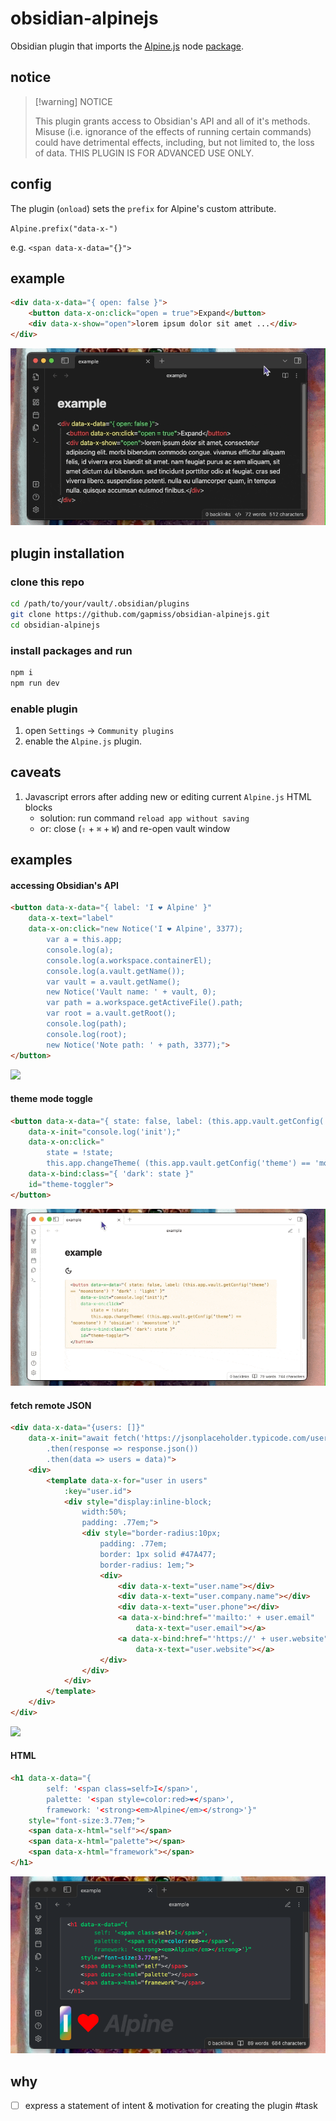 # obsidian-alpinejs

Obsidian plugin that imports the [Alpine.js](https://alpinejs.dev/) node [package](https://www.npmjs.com/package/alpinejs).

## notice


> [!warning] NOTICE
> 
> This plugin grants access to Obsidian's API and all of it's methods. Misuse (i.e. ignorance of the effects of running certain commands) could have detrimental effects, including, but not limited to, the loss of data. THIS PLUGIN IS FOR ADVANCED USE ONLY. 
> 


## config

The plugin (`onload`) sets the `prefix` for Alpine's custom attribute.

`Alpine.prefix("data-x-")`

e.g. `<span data-x-data="{}">`

## example

```html
<div data-x-data="{ open: false }">
	<button data-x-on:click="open = true">Expand</button>
	<div data-x-show="open">lorem ipsum dolor sit amet ...</div>
</div>
```

![](assets/CleanShot–{Obsidian}-(example%20-%20obsidian-alpinejs%20-%20Obsidian%20v1.1.3)–[2022-12-13-23.26.25].gif)

## plugin installation

### clone this repo

```bash
cd /path/to/your/vault/.obsidian/plugins
git clone https://github.com/gapmiss/obsidian-alpinejs.git
cd obsidian-alpinejs
```

### install packages and run

```bash
npm i
npm run dev
```

### enable plugin

1. open `Settings` → `Community plugins`
2. enable the `Alpine.js` plugin.

## caveats

1. Javascript errors after adding new or editing current `Alpine.js` HTML blocks
	- solution: run command `reload app without saving`
	- or: close (`⇧` + `⌘` + `W`) and re-open vault window

## examples

#### accessing Obsidian's API

```html
<button data-x-data="{ label: 'I ❤️ Alpine' }"
	data-x-text="label"
	data-x-on:click="new Notice('I ❤️ Alpine', 3377);
		var a = this.app;
		console.log(a);
		console.log(a.workspace.containerEl);
		console.log(a.vault.getName());
		var vault = a.vault.getName();
		new Notice('Vault name: ' + vault, 0);
		var path = a.workspace.getActiveFile().path;
		var root = a.vault.getRoot();
		console.log(path);
		console.log(root);
		new Notice('Note path: ' + path, 3377);">
</button>
```

![](assets/CleanShot–{Obsidian}-(example%20-%20obsidian-alpinejs%20-%20Obsidian%20v1.1.3)–[2022-12-13-23.37.50].gif)

#### theme mode toggle

```html
<button data-x-data="{ state: false, label: (this.app.vault.getConfig('theme') == 'moonstone') ? 'dark' : 'light' }"
	data-x-init="console.log('init');"
	data-x-on:click="
		state = !state;
		this.app.changeTheme( (this.app.vault.getConfig('theme') == 'moonstone') ? 'obsidian' : 'moonstone' );"
	data-x-bind:class="{ 'dark': state }"
	id="theme-toggler">
</button>
```

![](assets/CleanShot–{Obsidian}-(example%20-%20obsidian-alpinejs%20-%20Obsidian%20v1.1.3)–[2022-12-14-00.15.04].gif)

#### fetch remote JSON

```html
<div data-x-data="{users: []}" 
	data-x-init="await fetch('https://jsonplaceholder.typicode.com/users')
		.then(response => response.json())
		.then(data => users = data)">
	<div>
		<template data-x-for="user in users"
			:key="user.id">
			<div style="display:inline-block; 
				width:50%;
				padding: .77em;">
				<div style="border-radius:10px; 
					padding: .77em;
					border: 1px solid #47A477;
					border-radius: 1em;">
					<div>
						<div data-x-text="user.name"></div>
						<div data-x-text="user.company.name"></div>
						<div data-x-text="user.phone"></div>
						<a data-x-bind:href="'mailto:' + user.email" 
							data-x-text="user.email"></a>     
						<a data-x-bind:href="'https://' + user.website" 
							data-x-text="user.website"></a>
					</div>
				</div>
			</div>
		</template>
	</div>
</div>
```

![](assets/CleanShot–{Obsidian}-(example%20-%20obsidian-alpinejs%20-%20Obsidian%20v1.1.3)–[2022-12-14-01.09.36].gif)

#### HTML 

```html
<h1 data-x-data="{ 
		self: '<span class=self>I</span>',
		palette: '<span style=color:red>❤️</span>',
		framework: '<strong><em>Alpine</em></strong>'}" 
	style="font-size:3.77em;">
    <span data-x-html="self"></span> 
    <span data-x-html="palette"></span> 
    <span data-x-html="framework"></span>
</h1>
```

![](assets/CleanShot–{Obsidian}-(example%20-%20obsidian-alpinejs%20-%20Obsidian%20v1.1.3)–[2022-12-14-01.27.25].png)

## why

- [ ] express a statement of intent & motivation for creating the plugin #task
